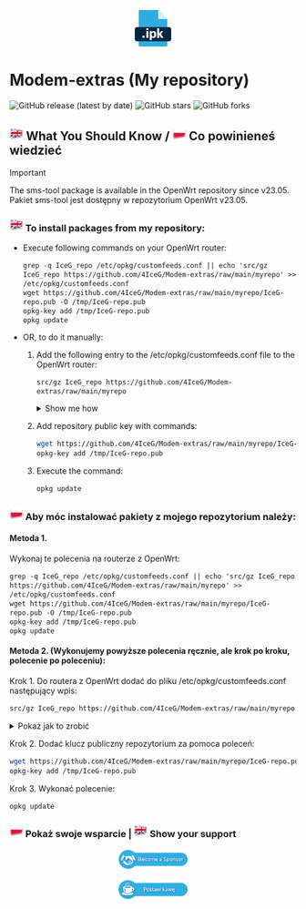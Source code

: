 <p align="center">
<a href="https://github.com/4IceG/Modem-extras"><img src="https://github.com/4IceG/Personal_data/blob/master/ipk-repo.png?raw=true"></a>
</p>

# Modem-extras (My repository)
![GitHub release (latest by date)](https://img.shields.io/github/v/release/4IceG/Modem-extras?style=flat-square)
![GitHub stars](https://img.shields.io/github/stars/4IceG/Modem-extras?style=flat-square)
![GitHub forks](https://img.shields.io/github/forks/4IceG/Modem-extras?style=flat-square)

## <img src="https://raw.githubusercontent.com/4IceG/Personal_data/master/dooffy_design_icons_EU_flags_United_Kingdom.png" height="24"> What You Should Know / <img src="https://raw.githubusercontent.com/4IceG/Personal_data/master/dooffy_design_icons_EU_flags_Poland.png" height="24"> Co powinieneś wiedzieć
> [!IMPORTANT]
> The sms-tool package is available in the OpenWrt repository since v23.05.   
> Pakiet sms-tool jest dostępny w repozytorium OpenWrt v23.05.

### <img src="https://raw.githubusercontent.com/4IceG/Personal_data/master/dooffy_design_icons_EU_flags_United_Kingdom.png" height="24"> To install packages from my repository:
- Execute following commands on your OpenWrt router:
  ```
  grep -q IceG_repo /etc/opkg/customfeeds.conf || echo 'src/gz IceG_repo https://github.com/4IceG/Modem-extras/raw/main/myrepo' >> /etc/opkg/customfeeds.conf
  wget https://github.com/4IceG/Modem-extras/raw/main/myrepo/IceG-repo.pub -O /tmp/IceG-repo.pub
  opkg-key add /tmp/IceG-repo.pub
  opkg update
  ```
- OR, to do it manually:
  1. Add the following entry to the /etc/opkg/customfeeds.conf file to the OpenWrt router:
     ```
     src/gz IceG_repo https://github.com/4IceG/Modem-extras/raw/main/myrepo
     ```
      <details>
         <summary>Show me how</summary>
         
      ![](https://github.com/4IceG/Personal_data/blob/master/repo1.PNG?raw=true)
      ![](https://github.com/4IceG/Personal_data/blob/master/repo2en.png?raw=true)
      
      </details>
  2. Add repository public key with commands:
      ``` bash
      wget https://github.com/4IceG/Modem-extras/raw/main/myrepo/IceG-repo.pub -O /tmp/IceG-repo.pub
      opkg-key add /tmp/IceG-repo.pub
      ```
  3. Execute the command:
      ``` bash
      opkg update
      ```

### <img src="https://raw.githubusercontent.com/4IceG/Personal_data/master/dooffy_design_icons_EU_flags_Poland.png" height="24"> Aby móc instalować pakiety z mojego repozytorium należy: 
#### Metoda 1. 
Wykonaj te polecenia na routerze z OpenWrt:
  ```
  grep -q IceG_repo /etc/opkg/customfeeds.conf || echo 'src/gz IceG_repo https://github.com/4IceG/Modem-extras/raw/main/myrepo' >> /etc/opkg/customfeeds.conf
  wget https://github.com/4IceG/Modem-extras/raw/main/myrepo/IceG-repo.pub -O /tmp/IceG-repo.pub
  opkg-key add /tmp/IceG-repo.pub
  opkg update
  ```
#### Metoda 2. (Wykonujemy powyższe polecenia ręcznie, ale krok po kroku, polecenie po poleceniu):

Krok 1. Do routera z OpenWrt dodać do pliku /etc/opkg/customfeeds.conf następujący wpis:
``` bash
src/gz IceG_repo https://github.com/4IceG/Modem-extras/raw/main/myrepo
```

<details>
   <summary>Pokaż jak to zrobić</summary>
   
![](https://github.com/4IceG/Personal_data/blob/master/repo1.PNG?raw=true)
![](https://github.com/4IceG/Personal_data/blob/master/repo2pl.png?raw=true)

</details>

Krok 2. Dodać klucz publiczny repozytorium za pomoca poleceń:
``` bash
wget https://github.com/4IceG/Modem-extras/raw/main/myrepo/IceG-repo.pub -O /tmp/IceG-repo.pub
opkg-key add /tmp/IceG-repo.pub
```
Krok 3. Wykonać polecenie:
``` bash
opkg update
```
### <img src="https://raw.githubusercontent.com/4IceG/Personal_data/master/dooffy_design_icons_EU_flags_Poland.png" height="24"> Pokaż swoje wsparcie | <img src="https://raw.githubusercontent.com/4IceG/Personal_data/master/dooffy_design_icons_EU_flags_United_Kingdom.png" height="24"> Show your support

<p align="center">
</p>
<p align="center">
<a href="https://github.com/sponsors/4IceG">
  <img width=25% src="https://github.com/4IceG/Personal_data/blob/master/nspons.PNG?raw=true">
</a>
</p>

<p align="center">
<a href="https://suppi.pl/rafalwabik"><img width=25% src="https://github.com/4IceG/Personal_data/blob/master/kawa.png?raw=true" alt="https://suppi.pl/rafalwabik" /></a>
</p>
